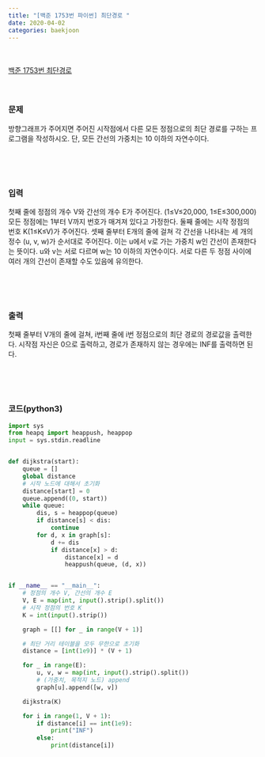 ```yaml
---
title: "[백준 1753번 파이썬] 최단경로 "
date: 2020-04-02
categories: baekjoon
---
```


<br><br>
[백준 1753번 최단경로](https://www.acmicpc.net/problem/1753)
<br><br><br>

### 문제<br>

방향그래프가 주어지면 주어진 시작점에서 다른 모든 정점으로의 최단 경로를 구하는 프로그램을 작성하시오. 단, 모든 간선의 가중치는 10 이하의 자연수이다.

<br><br><br>

### 입력<br>

첫째 줄에 정점의 개수 V와 간선의 개수 E가 주어진다. (1≤V≤20,000, 1≤E≤300,000) 모든 정점에는 1부터 V까지 번호가 매겨져 있다고 가정한다. 둘째 줄에는 시작 정점의 번호 K(1≤K≤V)가 주어진다. 셋째 줄부터 E개의 줄에 걸쳐 각 간선을 나타내는 세 개의 정수 (u, v, w)가 순서대로 주어진다. 이는 u에서 v로 가는 가중치 w인 간선이 존재한다는 뜻이다. u와 v는 서로 다르며 w는 10 이하의 자연수이다. 서로 다른 두 정점 사이에 여러 개의 간선이 존재할 수도 있음에 유의한다.

<br><br><br>

### 출력<br>

첫째 줄부터 V개의 줄에 걸쳐, i번째 줄에 i번 정점으로의 최단 경로의 경로값을 출력한다. 시작점 자신은 0으로 출력하고, 경로가 존재하지 않는 경우에는 INF를 출력하면 된다.

<br><br><br>


### 코드(python3)
```python
import sys
from heapq import heappush, heappop
input = sys.stdin.readline


def dijkstra(start):
    queue = []
    global distance
    # 시작 노드에 대해서 초기화
    distance[start] = 0
    queue.append((0, start))
    while queue:
        dis, s = heappop(queue)
        if distance[s] < dis:
            continue
        for d, x in graph[s]:
            d += dis
            if distance[x] > d:
                distance[x] = d
                heappush(queue, (d, x))


if __name__ == "__main__":
    # 정점의 개수 V, 간선의 개수 E
    V, E = map(int, input().strip().split())
    # 시작 정점의 번호 K
    K = int(input().strip())

    graph = [[] for _ in range(V + 1)]

    # 최단 거리 테이블을 모두 무한으로 초기화
    distance = [int(1e9)] * (V + 1)

    for _ in range(E):
        u, v, w = map(int, input().strip().split())
        # (가중치, 목적지 노드) append
        graph[u].append([w, v])

    dijkstra(K)

    for i in range(1, V + 1):
        if distance[i] == int(1e9):
            print("INF")
        else:
            print(distance[i])
```
